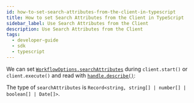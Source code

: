 ```yaml
---
id: how-to-set-search-attributes-from-the-client-in-typescript
title: How to set Search Attributes from the Client in TypeScript
sidebar_label: Use Search Attributes from the Client
description: Use Search Attributes from the Client
tags:
  - developer-guide
  - sdk
  - typescript
---
```


We can set [`WorkflowOptions.searchAttributes`](https://typescript.temporal.io/api/interfaces/client.WorkflowOptions#searchattributes) during `client.start()` or `client.execute()` and read with [`handle.describe()`](https://typescript.temporal.io/api/interfaces/client.WorkflowHandle#describe):

<!--SNIPSTART typescript-search-attributes-client -->
<!--SNIPEND-->

The type of `searchAttributes` is `Record<string, string[] | number[] | boolean[] | Date[]>`.
